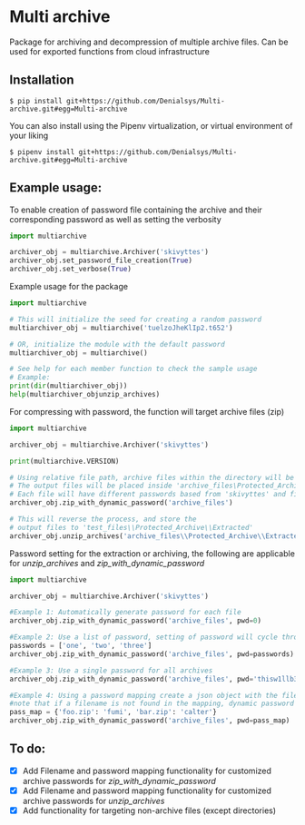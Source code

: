# Multi archive

Package for archiving and decompression of multiple archive files. Can be used for exported functions from cloud infrastructure

## Installation

```console
$ pip install git+https://github.com/Denialsys/Multi-archive.git#egg=Multi-archive
```

You can also install using the Pipenv virtualization, or virtual environment of your liking

```console
$ pipenv install git+https://github.com/Denialsys/Multi-archive.git#egg=Multi-archive
```


## Example usage:
To enable creation of password file containing the archive and their corresponding 
password as well as setting the verbosity
```python
import multiarchive

archiver_obj = multiarchive.Archiver('skivyttes')
archiver_obj.set_password_file_creation(True)
archiver_obj.set_verbose(True)
```


Example usage for the package
```python
import multiarchive

# This will initialize the seed for creating a random password
multiarchiver_obj = multiarchive('tuelzoJheKlIp2.t652')

# OR, initialize the module with the default password
multiarchiver_obj = multiarchive()

# See help for each member function to check the sample usage
# Example:
print(dir(multiarchiver_obj))
help(multiarchiver_objunzip_archives)
```

For compressing with password, the function will target archive files (zip)
```python
import multiarchive

archiver_obj = multiarchive.Archiver('skivyttes')

print(multiarchive.VERSION)

# Using relative file path, archive files within the directory will be password protected
# The output files will be placed inside 'archive_files\Protected_Archive'
# Each file will have different passwords based from 'skivyttes' and filename
archiver_obj.zip_with_dynamic_password('archive_files')

# This will reverse the process, and store the
# output files to 'test_files\\Protected_Archive\\Extracted' 
archiver_obj.unzip_archives('archive_files\\Protected_Archive\\Extracted')
```

Password setting for the extraction or archiving, the following are applicable for _unzip_archives_ and _zip_with_dynamic_password_
```python
import multiarchive

archiver_obj = multiarchive.Archiver('skivyttes')

#Example 1: Automatically generate password for each file
archiver_obj.zip_with_dynamic_password('archive_files', pwd=0)

#Example 2: Use a list of password, setting of password will cycle through (see itertools.cycle)
passwords = ['one', 'two', 'three']
archiver_obj.zip_with_dynamic_password('archive_files', pwd=passwords)

#Example 3: Use a single password for all archives
archiver_obj.zip_with_dynamic_password('archive_files', pwd='thisw1llb3th3passw0rd')

#Example 4: Using a password mapping create a json object with the filename and password
#note that if a filename is not found in the mapping, dynamic password will be created instead
pass_map = {'foo.zip': 'fumi', 'bar.zip': 'calter'}
archiver_obj.zip_with_dynamic_password('archive_files', pwd=pass_map)


```

## To do:
- [x] Add Filename and password mapping functionality for customized archive passwords for _zip_with_dynamic_password_
- [x] Add Filename and password mapping functionality for customized archive passwords for _unzip_archives_
- [x] Add functionality for targeting non-archive files (except directories)